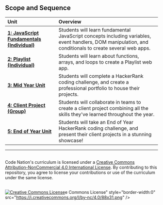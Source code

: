 
## Scope and Sequence

| Unit                                                                                        | Overview                                                                                                                                                                                                                                                                                                                                                                                 |
| :------------------------------------------------------------------------------------------ | :--------------------------------------------------------------------------------------------------------------------------------------------------------------------------------------------------------------------------------------------------------------------------------------------------------------------------------------------------------------------------------------- |
| [**1: JavaScript Fundamentals (Individual)**](units/unit1)                                                            | Students will learn fundamental JavaScript concepts including variables, event handlers, DOM manipulation, and conditionals to create several web apps. |
|[**2: Playlist (Individual)**](units/unit2)                                                 | Students will learn about functions, arrays, and loops to create a Playlist web app. |
| [**3: Mid Year Unit**](units/unit3)              | Students will complete a HackerRank coding challenge, and create a professional portfolio to house their projects.| 
| [**4: Client Project (Group)**](units/unit5)                                              |Students will collaborate in teams to create a client project combining all the skills they've learned throughout the year.|
| [**5: End of Year Unit**](units/unit6) | Students will take an End of Year HackerRank coding challenge, and  present their client projects in a stunning showcase!  |


---

<br>
Code Nation's curriculum is licensed under a <a rel="license" href="http://creativecommons.org/licenses/by-nc/4.0/">Creative Commons Attribution-NonCommercial 4.0 International License</a>. By contributing to this repository, you agree to license your contributions or use of the curriculum under the same license.

<br>
<br>

<a rel="license" href="http://creativecommons.org/licenses/by-nc/4.0/"><img alt="Creative Commons License" style="border-width:0" src="https://i.creativecommons.org/l/by-nc/4.0/88x31.png" /></a>e Commons License" style="border-width:0" src="https://i.creativecommons.org/l/by-nc/4.0/88x31.png" /></a>
